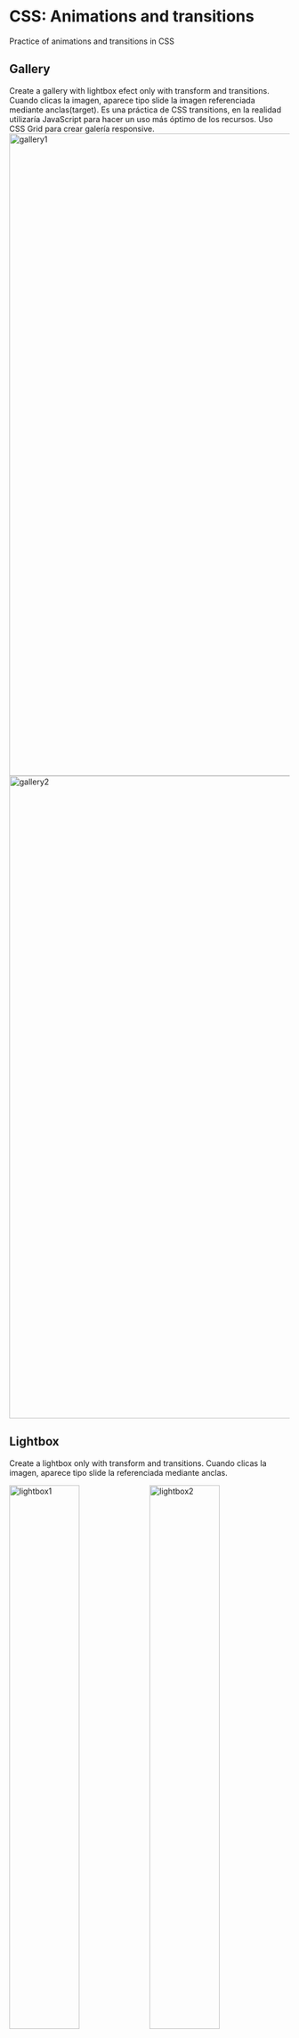 # CSS: Animations and transitions 
Practice of animations and transitions in CSS

## Gallery
Create a gallery with lightbox efect only with transform and transitions. Cuando clicas la imagen, aparece tipo slide la imagen referenciada mediante anclas(target). Es una práctica de CSS transitions, en la realidad utilizaría JavaScript para hacer un uso más óptimo de los recursos. Uso CSS Grid para crear galería responsive.
<img width="1152" alt="gallery1" src="https://user-images.githubusercontent.com/81964101/145711021-b046b110-da7b-49ee-9dc4-cbf8fc9a2856.png"><img width="1152" alt="gallery2" src="https://user-images.githubusercontent.com/81964101/145711027-cb07bf22-b62c-4b25-9368-0a2f9383c2bc.png">



## Lightbox
Create a lightbox only with transform and transitions. Cuando clicas la imagen, aparece tipo slide la referenciada mediante anclas.

<img width="50%" alt="lightbox1" src="https://user-images.githubusercontent.com/81964101/145708697-515fea33-50af-4c38-a71a-6fd284ef0152.png"><img width="50%" alt="lightbox2" src="https://user-images.githubusercontent.com/81964101/145708701-eb0348df-6a77-468b-acf1-16f4c186aa73.png">

## Card overlay practice
Use transform and transitions. Cuando pasas el mouse por la imagen, aparece la info. Uso de transform para actuar solo sobre el Composite y requerir menos recursos.

<img width="50%" alt="card-overlay-0" src="https://user-images.githubusercontent.com/81964101/145707781-edf8e6e7-2101-4cc7-b824-9367b7f130cb.png"><img width="50%" alt="card-overlay" src="https://user-images.githubusercontent.com/81964101/145707784-dceef360-c64f-4b74-a9ed-69a57bce0615.png">

